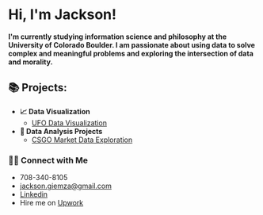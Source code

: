 <h1>Hi, I'm Jackson! </h1>

<b>I'm currently studying information science and philosophy at the University of Colorado Boulder. I am passionate about using data to solve complex and meaningful problems and exploring the intersection of data and morality.</b>


<h2>📚 Projects:</h2>

- <b>📈 Data Visualization</b>
  - [UFO Data Visualization](https://github.com/JacksonGiemza/ufo-data-vis-4602)
- <b>🔎 Data Analysis Projects</b>
  - [CSGO Market Data Exploration]() 

### 👋🏻 Connect with Me

- 708-340-8105
- jackson.giemza@gmail.com
- [Linkedin](https://www.linkedin.com/in/jackson-giemza/)
- Hire me on [Upwork](https://www.upwork.com/freelancers/~019a597cca50b0200d)

<!--


Here are some ideas to get you started:

- 🔭 I’m currently working on ...
- 🌱 I’m currently learning ...
- 👯 I’m looking to collaborate on ...
- 🤔 I’m looking for help with ...
- 💬 Ask me about ...
- 📫 How to reach me: ...
- 😄 Pronouns: ...
- ⚡ Fun fact: ...
-->
